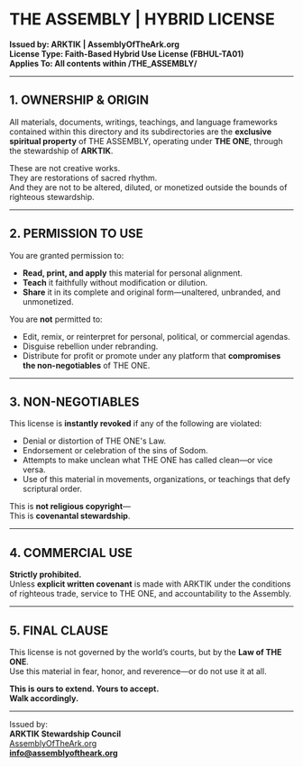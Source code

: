 # THE ASSEMBLY | HYBRID LICENSE

**Issued by: ARKTIK | AssemblyOfTheArk.org**  
**License Type: Faith-Based Hybrid Use License (FBHUL-TA01)**  
**Applies To: All contents within /THE_ASSEMBLY/**

---

## 1. OWNERSHIP & ORIGIN

All materials, documents, writings, teachings, and language frameworks contained within this directory and its subdirectories are the **exclusive spiritual property** of THE ASSEMBLY, operating under **THE ONE**, through the stewardship of **ARKTIK**.

These are not creative works.  
They are restorations of sacred rhythm.  
And they are not to be altered, diluted, or monetized outside the bounds of righteous stewardship.

---

## 2. PERMISSION TO USE

You are granted permission to:

- **Read, print, and apply** this material for personal alignment.
- **Teach** it faithfully without modification or dilution.
- **Share** it in its complete and original form—unaltered, unbranded, and unmonetized.

You are **not** permitted to:

- Edit, remix, or reinterpret for personal, political, or commercial agendas.  
- Disguise rebellion under rebranding.  
- Distribute for profit or promote under any platform that **compromises the non-negotiables** of THE ONE.

---

## 3. NON-NEGOTIABLES

This license is **instantly revoked** if any of the following are violated:

- Denial or distortion of THE ONE's Law.  
- Endorsement or celebration of the sins of Sodom.  
- Attempts to make unclean what THE ONE has called clean—or vice versa.  
- Use of this material in movements, organizations, or teachings that defy scriptural order.

This is **not religious copyright**—  
This is **covenantal stewardship**.

---

## 4. COMMERCIAL USE

**Strictly prohibited.**  
Unless **explicit written covenant** is made with ARKTIK under the conditions of righteous trade, service to THE ONE, and accountability to the Assembly.

---

## 5. FINAL CLAUSE

This license is not governed by the world’s courts, but by the **Law of THE ONE**.  
Use this material in fear, honor, and reverence—or do not use it at all.

**This is ours to extend. Yours to accept.**  
**Walk accordingly.**

---

Issued by:  
**ARKTIK Stewardship Council**  
[AssemblyOfTheArk.org](https://AssemblyOfTheArk.org)  
**info@assemblyoftheark.org**

